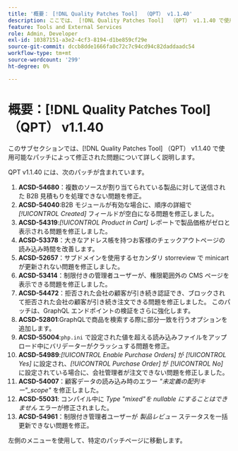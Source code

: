 ```yaml
---
title: '概要： [!DNL Quality Patches Tool]  （QPT） v1.1.40'
description: ここでは、 [!DNL Quality Patches Tool]  （QPT） v1.1.40 で使用可能なパッチによって修正された問題について詳しく説明します。
feature: Tools and External Services
role: Admin, Developer
exl-id: 10387151-a3e2-4cf3-8194-d1be859cf29e
source-git-commit: dccb8dde1666fa0c72c7c94cd94c82daddaadc54
workflow-type: tm+mt
source-wordcount: '299'
ht-degree: 0%

---
```


# 概要：[!DNL Quality Patches Tool] （QPT） v1.1.40

このサブセクションでは、[!DNL Quality Patches Tool] （QPT） v1.1.40 で使用可能なパッチによって修正された問題について詳しく説明します。

QPT v1.1.40 には、次のパッチが含まれています。

1. **ACSD-54680**：複数のソースが割り当てられている製品に対して送信された B2B 見積もりを処理できない問題を修正。
1. **ACSD-54040**:B2B モジュールが有効な場合に、順序の詳細で *[!UICONTROL Created]* フィールドが空白になる問題を修正しました。
1. **ACSD-54319**:*[!UICONTROL Product in Cart]* レポートで製品価格がゼロと表示される問題を修正しました。
1. **ACSD-53378**：大きなアドレス帳を持つお客様のチェックアウトページの読み込み時間を改善します。
1. **ACSD-52657**：サブドメインを使用するセカンダリ storreview で minicart が更新されない問題を修正しました。
1. **ACSD-53414**：制限付きの管理者ユーザーが、権限範囲外の CMS ページを表示できる問題を修正しました。
1. **ACSD-54472**：拒否された会社の顧客が引き続き認証でき、ブロックされて拒否された会社の顧客が引き続き注文できる問題を修正しました。 このパッチは、GraphQL エンドポイントの検証をさらに強化します。
1. **ACSD-52801**:GraphQLで商品を検索する際に部分一致を行うオプションを追加します。
1. **ACSD-55004**:`php.ini` で設定された値を超える読み込みファイルをアップロード中にバリデーターがクラッシュする問題を修正。
1. **ACSD-54989**:*[!UICONTROL Enable Purchase Orders]* が *[!UICONTROL Yes]* に設定され、*[!UICONTROL Purchase Order]* が *[!UICONTROL No]* に設定されている場合に、会社管理者が注文できない問題を修正しました。
1. **ACSD-54007**：顧客データの読み込み時のエラー *&quot;未定義の配列キー&quot;_scope&quot;* を修正しました。
1. **ACSD-55031**: コンパイル中に *Type &quot;mixed&quot;を nullable にすることはできません* エラーが修正されました。
1. **ACSD-54961**：制限付き管理者ユーザーが *製品レビュー* ステータスを一括更新できない問題を修正。

左側のメニューを使用して、特定のパッチページに移動します。
